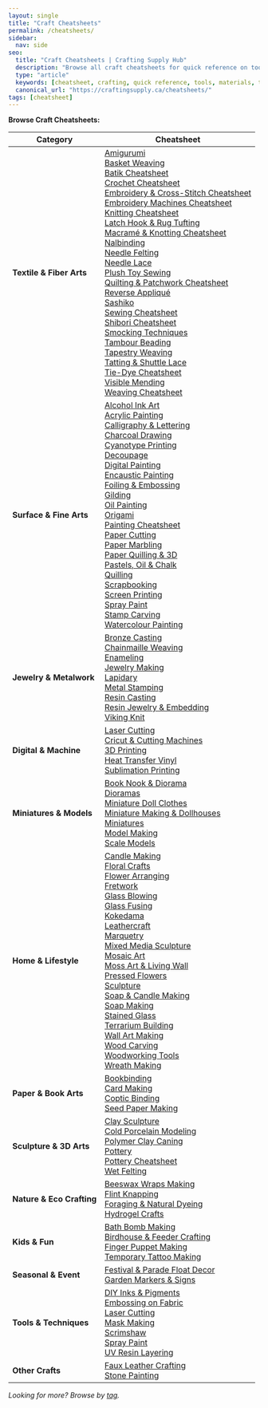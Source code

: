 ```yaml
---
layout: single
title: "Craft Cheatsheets"
permalink: /cheatsheets/
sidebar:
  nav: side
seo:
  title: "Craft Cheatsheets | Crafting Supply Hub"
  description: "Browse all craft cheatsheets for quick reference on tools, materials, and techniques."
  type: "article"
  keywords: [cheatsheet, crafting, quick reference, tools, materials, techniques]
  canonical_url: "https://craftingsupply.ca/cheatsheets/"
tags: [cheatsheet]
---
```

**Browse Craft Cheatsheets:**

| Category                | Cheatsheet                                                                 |
|------------------------ |---------------------------------------------------------------------------|
| **Textile & Fiber Arts**| [Amigurumi](/cheatsheets/amigurumi/) <br> [Basket Weaving](/cheatsheets/basket-weaving/) <br> [Batik Cheatsheet](/cheatsheets/batik/) <br> [Crochet Cheatsheet](/cheatsheets/crochet/) <br> [Embroidery & Cross-Stitch Cheatsheet](/cheatsheets/embroidery-cross-stitch/) <br> [Embroidery Machines Cheatsheet](/cheatsheets/embroidery-machines/) <br> [Knitting Cheatsheet](/cheatsheets/knitting/) <br> [Latch Hook & Rug Tufting](/cheatsheets/latch-hook-rug-tufting/) <br> [Macramé & Knotting Cheatsheet](/cheatsheets/macrame-knotting/) <br> [Nalbinding](/cheatsheets/nalbinding/) <br> [Needle Felting](/cheatsheets/needle-felting/) <br> [Needle Lace](/cheatsheets/needle-lace/) <br> [Plush Toy Sewing](/cheatsheets/plush-toy-sewing/) <br> [Quilting & Patchwork Cheatsheet](/cheatsheets/quilting-patchwork/) <br> [Reverse Appliqué](/cheatsheets/reverse-applique/) <br> [Sashiko](/cheatsheets/sashiko/) <br> [Sewing Cheatsheet](/cheatsheets/sewing-tools/) <br> [Shibori Cheatsheet](/cheatsheets/shibori/) <br> [Smocking Techniques](/cheatsheets/smocking-techniques/) <br> [Tambour Beading](/cheatsheets/tambour-beading/) <br> [Tapestry Weaving](/cheatsheets/tapestry-weaving/) <br> [Tatting & Shuttle Lace](/cheatsheets/tatting-shuttle-lace/) <br> [Tie-Dye Cheatsheet](/cheatsheets/tie-dye/) <br> [Visible Mending](/cheatsheets/visible-mending/) <br> [Weaving Cheatsheet](/cheatsheets/weaving/) |
| **Surface & Fine Arts** | [Alcohol Ink Art](/cheatsheets/alcohol-ink-art/) <br> [Acrylic Painting](/cheatsheets/acrylic-painting/) <br> [Calligraphy & Lettering](/cheatsheets/calligraphy-tools/) <br> [Charcoal Drawing](/cheatsheets/charcoal-drawing/) <br> [Cyanotype Printing](/cheatsheets/cyanotype-printing/) <br> [Decoupage](/cheatsheets/decoupage/) <br> [Digital Painting](/cheatsheets/digital-painting/) <br> [Encaustic Painting](/cheatsheets/encaustic-painting/) <br> [Foiling & Embossing](/cheatsheets/foiling-embossing/) <br> [Gilding](/cheatsheets/gilding/) <br> [Oil Painting](/cheatsheets/oil-painting/) <br> [Origami](/cheatsheets/origami/) <br> [Painting Cheatsheet](/cheatsheets/painting-art-supplies/) <br> [Paper Cutting](/cheatsheets/paper-crafting/) <br> [Paper Marbling](/cheatsheets/paper-marbling/) <br> [Paper Quilling & 3D](/cheatsheets/paper-quilling-3d/) <br> [Pastels, Oil & Chalk](/cheatsheets/pastels-oil-chalk/) <br> [Quilling](/cheatsheets/quilling/) <br> [Scrapbooking](/cheatsheets/scrapbooking/) <br> [Screen Printing](/cheatsheets/screen-printing/) <br> [Spray Paint](/cheatsheets/spray-paint/) <br> [Stamp Carving](/categories/stamp-carving/) <br> [Watercolour Painting](/cheatsheets/watercolour-painting/) |
| **Jewelry & Metalwork** | [Bronze Casting](/cheatsheets/bronze-casting/) <br> [Chainmaille Weaving](/cheatsheets/chainmaille-weaving/) <br> [Enameling](/cheatsheets/enameling/) <br> [Jewelry Making](/cheatsheets/jewelry-making/) <br> [Lapidary](/cheatsheets/lapidary/) <br> [Metal Stamping](/cheatsheets/metal-stamping/) <br> [Resin Casting](/categories/resin-epoxy-art/) <br> [Resin Jewelry & Embedding](/cheatsheets/resin-jewelry-embedding/) <br> [Viking Knit](/cheatsheets/viking-knit/) |
| **Digital & Machine**   | [Laser Cutting](/cheatsheets/laser-cutting/) <br> [Cricut & Cutting Machines](/cheatsheets/cutting-machines/) <br> [3D Printing](/cheatsheets/3d-printing/) <br> [Heat Transfer Vinyl](/cheatsheets/heat-transfer-vinyl/) <br> [Sublimation Printing](/cheatsheets/sublimation-printing/) |
| **Miniatures & Models** | [Book Nook & Diorama](/cheatsheets/book-nook-diorama/) <br> [Dioramas](/cheatsheets/dioramas/) <br> [Miniature Doll Clothes](/cheatsheets/miniature-doll-clothes/) <br> [Miniature Making & Dollhouses](/cheatsheets/miniatures-dollhouses/) <br> [Miniatures](/cheatsheets/miniatures/) <br> [Model Making](/cheatsheets/model-making/) <br> [Scale Models](/cheatsheets/scale-models/) |
| **Home & Lifestyle**    | [Candle Making](/cheatsheets/candle-making/) <br> [Floral Crafts](/cheatsheets/floral-crafts/) <br> [Flower Arranging](/cheatsheets/flower-arranging/) <br> [Fretwork](/cheatsheets/fretwork/) <br> [Glass Blowing](/cheatsheets/glass-blowing/) <br> [Glass Fusing](/cheatsheets/glass-fusing/) <br> [Kokedama](/cheatsheets/kokedama/) <br> [Leathercraft](/cheatsheets/leathercraft/) <br> [Marquetry](/cheatsheets/marquetry/) <br> [Mixed Media Sculpture](/cheatsheets/mixed-media-sculpture/) <br> [Mosaic Art](/cheatsheets/mosaic-art/) <br> [Moss Art & Living Wall](/cheatsheets/moss-art-living-wall/) <br> [Pressed Flowers](/cheatsheets/pressed-flowers/) <br> [Sculpture](/cheatsheets/sculpture/) <br> [Soap & Candle Making](/cheatsheets/soap-candle-making/) <br> [Soap Making](/cheatsheets/soap-making/) <br> [Stained Glass](/cheatsheets/stained-glass/) <br> [Terrarium Building](/cheatsheets/terrarium-building/) <br> [Wall Art Making](/cheatsheets/wall-art-making/) <br> [Wood Carving](/cheatsheets/wood-carving/) <br> [Woodworking Tools](/categories/woodworking-tools/) <br> [Wreath Making](/cheatsheets/wreath-making/) |
| **Paper & Book Arts**   | [Bookbinding](/cheatsheets/bookbinding/) <br> [Card Making](/cheatsheets/card-making/) <br> [Coptic Binding](/cheatsheets/coptic-binding/) <br> [Seed Paper Making](/cheatsheets/seed-paper-making/) |
| **Sculpture & 3D Arts** | [Clay Sculpture](/cheatsheets/clay-sculpture/) <br> [Cold Porcelain Modeling](/cheatsheets/cold-porcelain-modeling/) <br> [Polymer Clay Caning](/cheatsheets/polymer-clay-caning/) <br> [Pottery](/cheatsheets/pottery/) <br> [Pottery Cheatsheet](/categories/pottery-wheels-kilns/) <br> [Wet Felting](/cheatsheets/wet-felting/) |
| **Nature & Eco Crafting** | [Beeswax Wraps Making](/cheatsheets/beeswax-wraps-making/) <br> [Flint Knapping](/cheatsheets/flint-knapping/) <br> [Foraging & Natural Dyeing](/cheatsheets/foraging-natural-dyeing/) <br> [Hydrogel Crafts](/cheatsheets/hydrogel-crafts/) |
| **Kids & Fun**          | [Bath Bomb Making](/cheatsheets/bath-bomb-making/) <br> [Birdhouse & Feeder Crafting](/cheatsheets/birdhouse-feeder-crafting/) <br> [Finger Puppet Making](/cheatsheets/finger-puppet-making/) <br> [Temporary Tattoo Making](/cheatsheets/temporary-tattoo-making/) |
| **Seasonal & Event**    | [Festival & Parade Float Decor](/cheatsheets/festival-parade-float-decor/) <br> [Garden Markers & Signs](/cheatsheets/garden-markers-signs/) |
| **Tools & Techniques**  | [DIY Inks & Pigments](/cheatsheets/diy-inks-pigments/) <br> [Embossing on Fabric](/cheatsheets/embossing-on-fabric/) <br> [Laser Cutting](/cheatsheets/laser-cutting/) <br> [Mask Making](/cheatsheets/mask-making/) <br> [Scrimshaw](/cheatsheets/scrimshaw/) <br> [Spray Paint](/cheatsheets/spray-paint/) <br> [UV Resin Layering](/cheatsheets/uv-resin-layering/) |
| **Other Crafts**        | [Faux Leather Crafting](/cheatsheets/faux-leather-crafting/) <br> [Stone Painting](/cheatsheets/stone-painting/) |

*Looking for more? Browse by [tag](/tags/cheatsheet/).*
